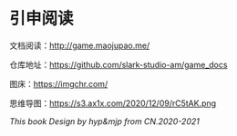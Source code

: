# 引申阅读

文档阅读：http://game.maojupao.me/

仓库地址：https://github.com/slark-studio-am/game_docs

图床：https://imgchr.com/

思维导图：https://s3.ax1x.com/2020/12/09/rC5tAK.png



*This book Design by hyp&mjp from CN.2020-2021*


